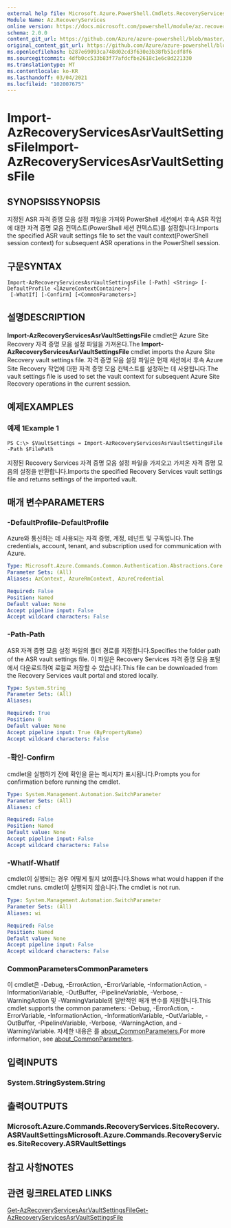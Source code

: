 ```yaml
---
external help file: Microsoft.Azure.PowerShell.Cmdlets.RecoveryServices.SiteRecovery.dll-Help.xml
Module Name: Az.RecoveryServices
online version: https://docs.microsoft.com/powershell/module/az.recoveryservices/import-azrecoveryservicesasrvaultsettingsfile
schema: 2.0.0
content_git_url: https://github.com/Azure/azure-powershell/blob/master/src/RecoveryServices/RecoveryServices/help/Import-AzRecoveryServicesAsrVaultSettingsFile.md
original_content_git_url: https://github.com/Azure/azure-powershell/blob/master/src/RecoveryServices/RecoveryServices/help/Import-AzRecoveryServicesAsrVaultSettingsFile.md
ms.openlocfilehash: b287e69093ca748d02cd3f630e3b38fb51cdf8f6
ms.sourcegitcommit: 4dfb0cc533b83f77afdcfbe2618c1e6c8d221330
ms.translationtype: MT
ms.contentlocale: ko-KR
ms.lasthandoff: 03/04/2021
ms.locfileid: "102007675"
---
```

# <span data-ttu-id="1fe6b-101">Import-AzRecoveryServicesAsrVaultSettingsFile</span><span class="sxs-lookup"><span data-stu-id="1fe6b-101">Import-AzRecoveryServicesAsrVaultSettingsFile</span></span>

## <span data-ttu-id="1fe6b-102">SYNOPSIS</span><span class="sxs-lookup"><span data-stu-id="1fe6b-102">SYNOPSIS</span></span>
<span data-ttu-id="1fe6b-103">지정된 ASR 자격 증명 모음 설정 파일을 가져와 PowerShell 세션에서 후속 ASR 작업에 대한 자격 증명 모음 컨텍스트(PowerShell 세션 컨텍스트)를 설정합니다.</span><span class="sxs-lookup"><span data-stu-id="1fe6b-103">Imports the specified ASR vault settings file to set the vault context(PowerShell session context) for subsequent ASR operations in the PowerShell session.</span></span> 

## <span data-ttu-id="1fe6b-104">구문</span><span class="sxs-lookup"><span data-stu-id="1fe6b-104">SYNTAX</span></span>

```
Import-AzRecoveryServicesAsrVaultSettingsFile [-Path] <String> [-DefaultProfile <IAzureContextContainer>]
 [-WhatIf] [-Confirm] [<CommonParameters>]
```

## <span data-ttu-id="1fe6b-105">설명</span><span class="sxs-lookup"><span data-stu-id="1fe6b-105">DESCRIPTION</span></span>
<span data-ttu-id="1fe6b-106">**Import-AzRecoveryServicesAsrVaultSettingsFile** cmdlet은 Azure Site Recovery 자격 증명 모음 설정 파일을 가져온다.</span><span class="sxs-lookup"><span data-stu-id="1fe6b-106">The **Import-AzRecoveryServicesAsrVaultSettingsFile** cmdlet imports the Azure Site Recovery vault settings file.</span></span> <span data-ttu-id="1fe6b-107">자격 증명 모음 설정 파일은 현재 세션에서 후속 Azure Site Recovery 작업에 대한 자격 증명 모음 컨텍스트를 설정하는 데 사용됩니다.</span><span class="sxs-lookup"><span data-stu-id="1fe6b-107">The vault settings file is used to set the vault context for subsequent Azure Site Recovery operations in the current session.</span></span>

## <span data-ttu-id="1fe6b-108">예제</span><span class="sxs-lookup"><span data-stu-id="1fe6b-108">EXAMPLES</span></span>

### <span data-ttu-id="1fe6b-109">예제 1</span><span class="sxs-lookup"><span data-stu-id="1fe6b-109">Example 1</span></span>
```
PS C:\> $VaultSettings = Import-AzRecoveryServicesAsrVaultSettingsFile -Path $FilePath
```

<span data-ttu-id="1fe6b-110">지정된 Recovery Services 자격 증명 모음 설정 파일을 가져오고 가져온 자격 증명 모음의 설정을 반환합니다.</span><span class="sxs-lookup"><span data-stu-id="1fe6b-110">Imports the specified Recovery Services vault settings file and returns settings of the imported vault.</span></span>

## <span data-ttu-id="1fe6b-111">매개 변수</span><span class="sxs-lookup"><span data-stu-id="1fe6b-111">PARAMETERS</span></span>

### <span data-ttu-id="1fe6b-112">-DefaultProfile</span><span class="sxs-lookup"><span data-stu-id="1fe6b-112">-DefaultProfile</span></span>
<span data-ttu-id="1fe6b-113">Azure와 통신하는 데 사용되는 자격 증명, 계정, 테넌트 및 구독입니다.</span><span class="sxs-lookup"><span data-stu-id="1fe6b-113">The credentials, account, tenant, and subscription used for communication with Azure.</span></span>


```yaml
Type: Microsoft.Azure.Commands.Common.Authentication.Abstractions.Core.IAzureContextContainer
Parameter Sets: (All)
Aliases: AzContext, AzureRmContext, AzureCredential

Required: False
Position: Named
Default value: None
Accept pipeline input: False
Accept wildcard characters: False
```

### <span data-ttu-id="1fe6b-114">-Path</span><span class="sxs-lookup"><span data-stu-id="1fe6b-114">-Path</span></span>
<span data-ttu-id="1fe6b-115">ASR 자격 증명 모음 설정 파일의 폴더 경로를 지정합니다.</span><span class="sxs-lookup"><span data-stu-id="1fe6b-115">Specifies the folder path of the ASR vault settings file.</span></span>
<span data-ttu-id="1fe6b-116">이 파일은 Recovery Services 자격 증명 모음 포털에서 다운로드하여 로컬로 저장할 수 있습니다.</span><span class="sxs-lookup"><span data-stu-id="1fe6b-116">This file can be downloaded from the Recovery Services vault portal and stored locally.</span></span>

```yaml
Type: System.String
Parameter Sets: (All)
Aliases:

Required: True
Position: 0
Default value: None
Accept pipeline input: True (ByPropertyName)
Accept wildcard characters: False
```

### <span data-ttu-id="1fe6b-117">-확인</span><span class="sxs-lookup"><span data-stu-id="1fe6b-117">-Confirm</span></span>
<span data-ttu-id="1fe6b-118">cmdlet을 실행하기 전에 확인을 묻는 메시지가 표시됩니다.</span><span class="sxs-lookup"><span data-stu-id="1fe6b-118">Prompts you for confirmation before running the cmdlet.</span></span>

```yaml
Type: System.Management.Automation.SwitchParameter
Parameter Sets: (All)
Aliases: cf

Required: False
Position: Named
Default value: None
Accept pipeline input: False
Accept wildcard characters: False
```

### <span data-ttu-id="1fe6b-119">-WhatIf</span><span class="sxs-lookup"><span data-stu-id="1fe6b-119">-WhatIf</span></span>
<span data-ttu-id="1fe6b-120">cmdlet이 실행되는 경우 어떻게 될지 보여줍니다.</span><span class="sxs-lookup"><span data-stu-id="1fe6b-120">Shows what would happen if the cmdlet runs.</span></span> <span data-ttu-id="1fe6b-121">cmdlet이 실행되지 않습니다.</span><span class="sxs-lookup"><span data-stu-id="1fe6b-121">The cmdlet is not run.</span></span>

```yaml
Type: System.Management.Automation.SwitchParameter
Parameter Sets: (All)
Aliases: wi

Required: False
Position: Named
Default value: None
Accept pipeline input: False
Accept wildcard characters: False
```

### <span data-ttu-id="1fe6b-122">CommonParameters</span><span class="sxs-lookup"><span data-stu-id="1fe6b-122">CommonParameters</span></span>
<span data-ttu-id="1fe6b-123">이 cmdlet은 -Debug, -ErrorAction, -ErrorVariable, -InformationAction, -InformationVariable, -OutBuffer, -PipelineVariable, -Verbose, -WarningAction 및 -WarningVariable의 일반적인 매개 변수를 지원합니다.</span><span class="sxs-lookup"><span data-stu-id="1fe6b-123">This cmdlet supports the common parameters: -Debug, -ErrorAction, -ErrorVariable, -InformationAction, -InformationVariable, -OutVariable, -OutBuffer, -PipelineVariable, -Verbose, -WarningAction, and -WarningVariable.</span></span> <span data-ttu-id="1fe6b-124">자세한 내용은 를 [about_CommonParameters.](http://go.microsoft.com/fwlink/?LinkID=113216)</span><span class="sxs-lookup"><span data-stu-id="1fe6b-124">For more information, see [about_CommonParameters](http://go.microsoft.com/fwlink/?LinkID=113216).</span></span>

## <span data-ttu-id="1fe6b-125">입력</span><span class="sxs-lookup"><span data-stu-id="1fe6b-125">INPUTS</span></span>

### <span data-ttu-id="1fe6b-126">System.String</span><span class="sxs-lookup"><span data-stu-id="1fe6b-126">System.String</span></span>

## <span data-ttu-id="1fe6b-127">출력</span><span class="sxs-lookup"><span data-stu-id="1fe6b-127">OUTPUTS</span></span>

### <span data-ttu-id="1fe6b-128">Microsoft.Azure.Commands.RecoveryServices.SiteRecovery.ASRVaultSettings</span><span class="sxs-lookup"><span data-stu-id="1fe6b-128">Microsoft.Azure.Commands.RecoveryServices.SiteRecovery.ASRVaultSettings</span></span>

## <span data-ttu-id="1fe6b-129">참고 사항</span><span class="sxs-lookup"><span data-stu-id="1fe6b-129">NOTES</span></span>

## <span data-ttu-id="1fe6b-130">관련 링크</span><span class="sxs-lookup"><span data-stu-id="1fe6b-130">RELATED LINKS</span></span>

[<span data-ttu-id="1fe6b-131">Get-AzRecoveryServicesAsrVaultSettingsFile</span><span class="sxs-lookup"><span data-stu-id="1fe6b-131">Get-AzRecoveryServicesAsrVaultSettingsFile</span></span>](./Get-AzRecoveryServicesAsrVaultSettingsFile.md)
